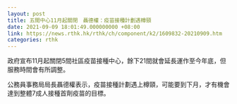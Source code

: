 ```yaml
---
layout: post
title: 五間中心11月起關閉　聶德權：疫苗接種計劃遇樽頸
date: 2021-09-09 18:01:49.000000000 +08:00
link: https://news.rthk.hk/rthk/ch/component/k2/1609832-20210909.htm
categories: rthk
---
```


政府宣布11月起關閉5間社區疫苗接種中心，餘下21間就會延長運作至今年底，但服務時間會有所調整。

公務員事務局局長聶德權表示，疫苗接種計劃遇上樽頸，可能要到下月，才有機會達到整體7成人接種首劑疫苗的目標。
